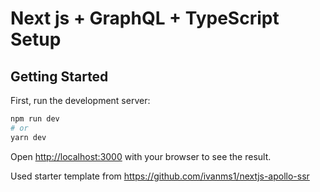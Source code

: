 # Next js + GraphQL + TypeScript Setup

## Getting Started

First, run the development server:

```bash
npm run dev
# or
yarn dev
```

Open [http://localhost:3000](http://localhost:3000) with your browser to see the result.

Used starter template from https://github.com/ivanms1/nextjs-apollo-ssr
